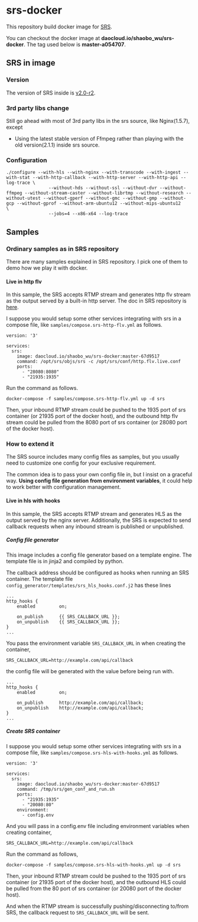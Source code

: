 # srs-docker
This repository build docker image for [SRS](https://github.com/ossrs/srs).

You can checkout the docker image at **daocloud.io/shaobo_wu/srs-docker**. The tag used below is **master-a054707**.

## SRS in image

### Version
The version of SRS inside is [v2.0-r2](http://ossrs.net/srs.release/releases/#srs2.0r2).


### 3rd party libs change

Still go ahead with most of 3rd party libs in the srs source, like Nginx(1.5.7), except

- Using the latest stable version of Ffmpeg rather than playing with the old version(2.1.1) inside srs source.

### Configuration

```
./configure --with-hls --with-nginx --with-transcode --with-ingest --with-stat --with-http-callback --with-http-server --with-http-api --log-trace \
				--without-hds --without-ssl --without-dvr --without-ffmpeg --without-stream-caster --without-librtmp --without-research --without-utest --without-gperf --without-gmc --without-gmp --without-gcp --without-gprof --without-arm-ubuntu12 --without-mips-ubuntu12	\
				--jobs=4 --x86-x64 --log-trace
```

## Samples

### Ordinary samples as in SRS repository
There are many samples explained in SRS repository. I pick one of them to demo how we play it with docker.

#### Live in http flv
In this sample, the SRS accepts RTMP stream and generates http flv stream as the output served by a built-in http server. The doc in SRS repository is [here](https://github.com/ossrs/srs/wiki/v2_EN_SampleHttpFlv). 

I suppose you would setup some other services integrating with srs in a compose file, like `samples/compose.srs-http-flv.yml` as follows. 

```
version: '3'

services:
  srs:
    image: daocloud.io/shaobo_wu/srs-docker:master-67d9517
    command: /opt/srs/objs/srs -c /opt/srs/conf/http.flv.live.conf
    ports:
      - "28080:8080"
      - "21935:1935"

```

Run the command as follows.

```
docker-compose -f samples/compose.srs-http-flv.yml up -d srs
```

Then, your inbound RTMP stream could be pushed to the 1935 port of srs container (or 21935 port of the docker host), and the outbound http flv stream could be pulled from the 8080 port of srs container (or 28080 port of the docker host).

### How to extend it
The SRS source includes many config files as samples, but you usually need to customize one config for your exclusive requirement.

The common idea is to pass your own config file in, but I insist on a graceful way. **Using config file generation from environment variables**, it could help to work better with configuration management.

#### Live in hls with hooks

In this sample, the SRS accepts RTMP stream and generates HLS as the output served by the nginx server. Additionally, the SRS is expected to send callback requests when any inbound stream is published or unpublished. 

##### Config file generator
This image includes a config file generator based on a template engine. The template file is in jinja2 and compiled by python.

The callback address should be configured as hooks when running an SRS container. The template file `config_generator/templates/srs_hls_hooks.conf.j2` has these lines

```
...
http_hooks {
    enabled         on;

    on_publish      {{ SRS_CALLBACK_URL }};
    on_unpublish    {{ SRS_CALLBACK_URL }};
}
...
```

You pass the environment variable `SRS_CALLBACK_URL` in when creating the container, 

```
SRS_CALLBACK_URL=http://example.com/api/callback
```

the config file will be generated with the value before being run with.

```
...
http_hooks {
    enabled         on;

    on_publish      http://example.com/api/callback;
    on_unpublish    http://example.com/api/callback;
}
...
```

##### Create SRS container
I suppose you would setup some other services integrating with srs in a compose file, like `samples/compose.srs-hls-with-hooks.yml` as follows. 

```
version: '3'

services:
  srs:
    image: daocloud.io/shaobo_wu/srs-docker:master-67d9517
    command: /tmp/srs/gen_conf_and_run.sh
    ports:
      - "21935:1935"
      - "20080:80"
    environment:
      - config.env

```

And you will pass in a config.env file including environment variables when creating container,

```
SRS_CALLBACK_URL=http://example.com/api/callback
```

Run the command as follows,

```
docker-compose -f samples/compose.srs-hls-with-hooks.yml up -d srs
```

Then, your inbound RTMP stream could be pushed to the 1935 port of srs container (or 21935 port of the docker host), and the outbound HLS could be pulled from the 80 port of srs container (or 20080 port of the docker host).

And when the RTMP stream is successfully pushing/disconnecting to/from SRS, the callback request to `SRS_CALLBACK_URL` will be sent.
